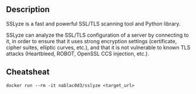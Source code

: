## Description

SSLyze is a fast and powerful SSL/TLS scanning tool and Python library.

SSLyze can analyze the SSL/TLS configuration of a server by connecting to it, in order to ensure that it uses strong encryption settings (certificate, cipher suites, elliptic curves, etc.), and that it is not vulnerable to known TLS attacks (Heartbleed, ROBOT, OpenSSL CCS injection, etc.).

## Cheatsheat 
```
docker run --rm -it nablac0d3/sslyze <target_url>
```
